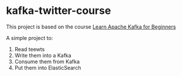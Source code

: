 # kafka-twitter-course
This project is based on the course [Learn Apache Kafka for Beginners](https://www.udemy.com/course/apache-kafka/) 

A simple project to: 
1. Read teewts
2. Write them into a Kafka
3. Consume them from Kafka
4. Put them into ElasticSearch
